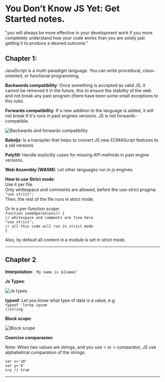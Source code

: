 # You Don’t Know JS Yet: Get Started notes.

"you will always be more effective in
your development work if you more completely understand
how your code works than you are solely just getting it to
produce a desired outcome."

## Chapter 1:

JavaScript is a multi-paradigm language. You
can write procedural, class-oriented, or functional programming.

**Backwards compatibility**: Once something is accepted as valid JS, it cannot be removed it in the future, this to ensure the stability of the web and not break any past program (there have been some small exceptions to this rule).

**Forwards compatibility**: If a new addition to the language is added, it will not break if it's runs in past engines versions. JS is not forwards-compatible.

![Backwards and forwards compatibility](https://data-conversion.org/wp-content/uploads/2021/02/Forward-and-Backward-Compatibility-1.jpg)


**Babeljs**: Is a transpiler that helps to convert JS new ECMAScript features to a old versions

**Polyfill**: Handle explicitly cases for missing API methods in past engine versions.

**Web Assembly (WASM)**: Let other languages run in js engines.

**How to use Strict mode**:\
Use it per file.\
Only whitespace and comments are allowed, before the use-strict pragma.\
`"use strict";`\
Then, the rest of the file runs in strict mode.

Or in a per-function scope:\
`function someOperations() {`\
`// whitespace and comments are fine here`\
`"use strict";`\
`// all this code will run in strict mode`\
`}`

Also, by default all content in a module is set in strict mode.

---

## Chapter 2

**Interpolation**: `` `My name is ${name}` ``

**Js Types**:

![Js types](https://www.edureka.co/blog/wp-content/uploads/2012/09/data-types-in-python.png)

**typeof**: Let you know what type of data is a value, e.g:  
`typeof 'lorep ipsum'`\
`//string`

**Block scope**:

![Block scope](https://pbs.twimg.com/media/EeVw-DOXgAAMtKk.jpg)

**Coercive comparasion**:

Note: When two values are strings, and you use < or > comparator, JS use alphabetical comparation of the strings:

`var x='10'`\
`var y='9'`\
`x<y // true `

---





